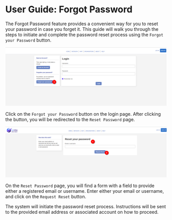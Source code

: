 # User Guide: Forgot Password

The Forgot Password feature provides a convenient way for you to reset your password in case you forget it. This guide will walk you through the steps to initiate and complete the password reset process using the `Forgot your Password` button.

![forgot password](../manual/img/forgot-password-1.png)

Click on the `Forgot your Password` button on the login page. After clicking the button, you will be redirected to the `Reset Password` page.

![reset request](../manual/img/forgot-password-2.png)

On the `Reset Password` page, you will find a form with a field to provide either a registered email or username. Enter either your email or username, and click on the `Request Reset` button.

The system will initiate the password reset process. Instructions will be sent to the provided email address or associated account on how to proceed.
